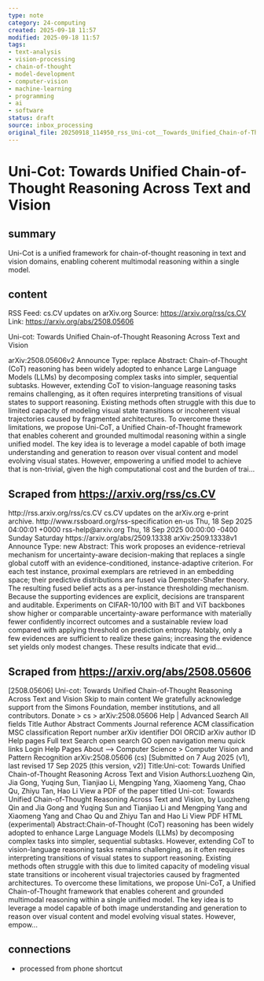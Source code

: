 ```yaml
---
type: note
category: 24-computing
created: 2025-09-18 11:57
modified: 2025-09-18 11:57
tags:
- text-analysis
- vision-processing
- chain-of-thought
- model-development
- computer-vision
- machine-learning
- programming
- ai
- software
status: draft
source: inbox_processing
original_file: 20250918_114950_rss_Uni-cot__Towards_Unified_Chain-of-Thought_Reasonin.txt
---
```



# Uni-Cot: Towards Unified Chain-of-Thought Reasoning Across Text and Vision

## summary
Uni-Cot is a unified framework for chain-of-thought reasoning in text and vision domains, enabling coherent multimodal reasoning within a single model.

## content
RSS Feed: cs.CV updates on arXiv.org
Source: https://arxiv.org/rss/cs.CV
Link: https://arxiv.org/abs/2508.05606

Uni-cot: Towards Unified Chain-of-Thought Reasoning Across Text and Vision

arXiv:2508.05606v2 Announce Type: replace Abstract: Chain-of-Thought (CoT) reasoning has been widely adopted to enhance Large Language Models (LLMs) by decomposing complex tasks into simpler, sequential subtasks. However, extending CoT to vision-language reasoning tasks remains challenging, as it often requires interpreting transitions of visual states to support reasoning. Existing methods often struggle with this due to limited capacity of modeling visual state transitions or incoherent visual trajectories caused by fragmented architectures. To overcome these limitations, we propose Uni-CoT, a Unified Chain-of-Thought framework that enables coherent and grounded multimodal reasoning within a single unified model. The key idea is to leverage a model capable of both image understanding and generation to reason over visual content and model evolving visual states. However, empowering a unified model to achieve that is non-trivial, given the high computational cost and the burden of trai...

## Scraped from https://arxiv.org/rss/cs.CV
<?xml version='1.0' encoding='UTF-8'?>
<rss xmlns:arxiv="http://arxiv.org/schemas/atom" xmlns:dc="http://purl.org/dc/elements/1.1/" xmlns:atom="http://www.w3.org/2005/Atom" xmlns:content="http://purl.org/rss/1.0/modules/content/" version="2.0">
  <channel>
    <title>cs.CV updates on arXiv.org</title>
    <link>http://rss.arxiv.org/rss/cs.CV</link>
    <description>cs.CV updates on the arXiv.org e-print archive.</description>
    <atom:link href="http://rss.arxiv.org/rss/cs.CV" rel="self" type="application/rss+xml"/>
    <docs>http://www.rssboard.org/rss-specification</docs>
    <language>en-us</language>
    <lastBuildDate>Thu, 18 Sep 2025 04:00:01 +0000</lastBuildDate>
    <managingEditor>rss-help@arxiv.org</managingEditor>
    <pubDate>Thu, 18 Sep 2025 00:00:00 -0400</pubDate>
    <skipDays>
      <day>Sunday</day>
      <day>Saturday</day>
    </skipDays>
    <item>
      <title>Proximity-Based Evidence Retrieval for Uncertainty-Aware Neural Networks</title>
      <link>https://arxiv.org/abs/2509.13338</link>
      <description>arXiv:2509.13338v1 Announce Type: new 
Abstract: This work proposes an evidence-retrieval mechanism for uncertainty-aware decision-making that replaces a single global cutoff with an evidence-conditioned, instance-adaptive criterion. For each test instance, proximal exemplars are retrieved in an embedding space; their predictive distributions are fused via Dempster-Shafer theory. The resulting fused belief acts as a per-instance thresholding mechanism. Because the supporting evidences are explicit, decisions are transparent and auditable. Experiments on CIFAR-10/100 with BiT and ViT backbones show higher or comparable uncertainty-aware performance with materially fewer confidently incorrect outcomes and a sustainable review load compared with applying threshold on prediction entropy. Notably, only a few evidences are sufficient to realize these gains; increasing the evidence set yields only modest changes. These results indicate that evid...


## Scraped from https://arxiv.org/abs/2508.05606
[2508.05606] Uni-cot: Towards Unified Chain-of-Thought Reasoning Across Text and Vision Skip to main content We gratefully acknowledge support from the Simons Foundation, member institutions, and all contributors. Donate &gt; cs &gt; arXiv:2508.05606 Help | Advanced Search All fields Title Author Abstract Comments Journal reference ACM classification MSC classification Report number arXiv identifier DOI ORCID arXiv author ID Help pages Full text Search open search GO open navigation menu quick links Login Help Pages About --> Computer Science > Computer Vision and Pattern Recognition arXiv:2508.05606 (cs) [Submitted on 7 Aug 2025 (v1), last revised 17 Sep 2025 (this version, v2)] Title:Uni-cot: Towards Unified Chain-of-Thought Reasoning Across Text and Vision Authors:Luozheng Qin, Jia Gong, Yuqing Sun, Tianjiao Li, Mengping Yang, Xiaomeng Yang, Chao Qu, Zhiyu Tan, Hao Li View a PDF of the paper titled Uni-cot: Towards Unified Chain-of-Thought Reasoning Across Text and Vision, by Luozheng Qin and Jia Gong and Yuqing Sun and Tianjiao Li and Mengping Yang and Xiaomeng Yang and Chao Qu and Zhiyu Tan and Hao Li View PDF HTML (experimental) Abstract:Chain-of-Thought (CoT) reasoning has been widely adopted to enhance Large Language Models (LLMs) by decomposing complex tasks into simpler, sequential subtasks. However, extending CoT to vision-language reasoning tasks remains challenging, as it often requires interpreting transitions of visual states to support reasoning. Existing methods often struggle with this due to limited capacity of modeling visual state transitions or incoherent visual trajectories caused by fragmented architectures. To overcome these limitations, we propose Uni-CoT, a Unified Chain-of-Thought framework that enables coherent and grounded multimodal reasoning within a single unified model. The key idea is to leverage a model capable of both image understanding and generation to reason over visual content and model evolving visual states. However, empow...


## connections
- processed from phone shortcut
